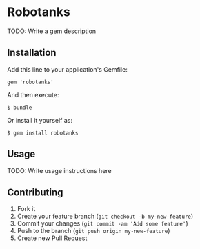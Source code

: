 # Robotanks

TODO: Write a gem description

## Installation

Add this line to your application's Gemfile:

    gem 'robotanks'

And then execute:

    $ bundle

Or install it yourself as:

    $ gem install robotanks

## Usage

TODO: Write usage instructions here

## Contributing

1. Fork it
2. Create your feature branch (`git checkout -b my-new-feature`)
3. Commit your changes (`git commit -am 'Add some feature'`)
4. Push to the branch (`git push origin my-new-feature`)
5. Create new Pull Request
